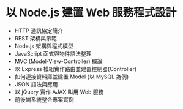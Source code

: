 # 以 Node.js 建置 Web 服務程式設計
- HTTP 通訊協定簡介
- REST 架構與示範
- Node.js 架構與程式模型
- JavaScript 函式與物件語法整理
- MVC (Model-View-Controller) 概論
- 以 Express 模組實作路由並建置控制器(Controller)
- 如何連接資料庫並建置 Model (以 MySQL 為例)
- JSON 語法與應用
- 以 jQuery 實作 AJAX 叫用 Web 服務
- 前後端系統整合專案實例